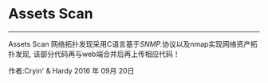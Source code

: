# Assets Scan

------

Assets Scan 网络拓扑发现采用C语言基于<em>SNMP.</em>协议以及nmap实现网络资产拓扑发现, 该部分代码再与web端合并后再上传相应代码！




作者:Cryin' & Hardy
2016 年 09月 20日    
